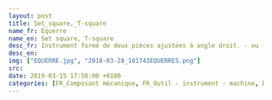 ```yaml
---
layout: post
title: Set_square,_T-square
name_fr: Equerre
name_en: Set square, T-square
desc_fr: Instrument formé de deux pièces ajustées à angle droit. - ou - Pièce en deux plans à angle droit permettant la fixation à 90° de deux éléments.  https&#58;--fr.wikipedia.org-wiki-%C3%89querre
desc_en: 
img: ["EQUERRE.jpg", "2018-03-28_101743EQUERRES.png"]
src: 
date: 2019-03-15 17:58:00 +0100
categories: [FR_Composant mécanique, FR_Outil - instrument - machine, EN_Mechanical parts, EN_Tool - instrument - machine]
---
```

